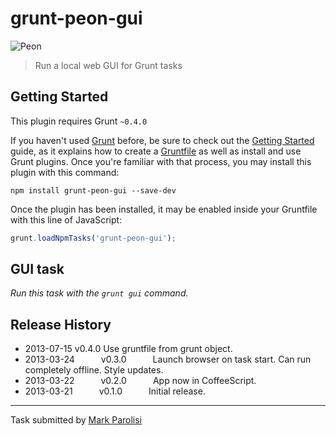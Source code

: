 # grunt-peon-gui
![Peon](https://raw.github.com/voceconnect/grunt-peon-gui/master/app/assets/img/screen.png)

> Run a local web GUI for Grunt tasks

## Getting Started
This plugin requires Grunt `~0.4.0`

If you haven't used [Grunt](http://gruntjs.com/) before, be sure to check out the [Getting Started](http://gruntjs.com/getting-started) guide, as it explains how to create a [Gruntfile](http://gruntjs.com/sample-gruntfile) as well as install and use Grunt plugins. Once you're familiar with that process, you may install this plugin with this command:

```shell
npm install grunt-peon-gui --save-dev
```

Once the plugin has been installed, it may be enabled inside your Gruntfile with this line of JavaScript:

```js
grunt.loadNpmTasks('grunt-peon-gui');
```

## GUI task
_Run this task with the `grunt gui` command._


## Release History
 * 2013-07-15   v0.4.0   Use gruntfile from grunt object.
 * 2013-03-24   v0.3.0   Launch browser on task start. Can run completely offline. Style updates.
 * 2013-03-22   v0.2.0   App now in CoffeeScript.
 * 2013-03-21   v0.1.0   Initial release.

---

Task submitted by [Mark Parolisi](http://github.com/markparolisi)
